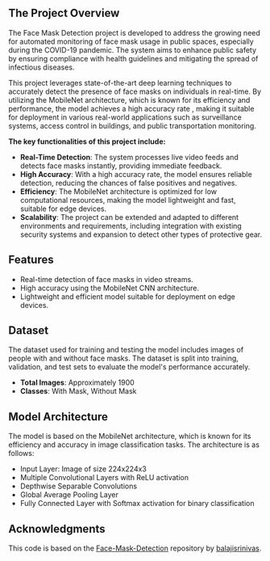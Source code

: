 ## The Project Overview
The Face Mask Detection project is developed to address the growing need for automated monitoring of face mask usage in public spaces, especially during the COVID-19 pandemic. The system aims to enhance public safety by ensuring compliance with health guidelines and mitigating the spread of infectious diseases.

This project leverages state-of-the-art deep learning techniques to accurately detect the presence of face masks on individuals in real-time. By utilizing the MobileNet architecture, which is known for its efficiency and performance, the model achieves a high accuracy rate , making it suitable for deployment in various real-world applications such as surveillance systems, access control in buildings, and public transportation monitoring.

**The key functionalities of this project include:**
- **Real-Time Detection**: The system processes live video feeds and detects face masks instantly, providing immediate feedback.
- **High Accuracy**: With a high accuracy rate, the model ensures reliable detection, reducing the chances of false positives and negatives.
- **Efficiency**: The MobileNet architecture is optimized for low computational resources, making the model lightweight and fast, suitable for edge devices.
- **Scalability**: The project can be extended and adapted to different environments and requirements, including integration with existing security systems and expansion to detect other types of protective gear.

## Features
- Real-time detection of face masks in video streams.
- High accuracy using the MobileNet CNN architecture.
- Lightweight and efficient model suitable for deployment on edge devices.
## Dataset
The dataset used for training and testing the model includes images of people with and without face masks. The dataset is split into training, validation, and test sets to evaluate the model's performance accurately.

- **Total Images**: Approximately 1900
- **Classes**: With Mask, Without Mask

## Model Architecture
The model is based on the MobileNet architecture, which is known for its efficiency and accuracy in image classification tasks. The architecture is as follows:
- Input Layer: Image of size 224x224x3
- Multiple Convolutional Layers with ReLU activation
- Depthwise Separable Convolutions
- Global Average Pooling Layer
- Fully Connected Layer with Softmax activation for binary classification

## Acknowledgments
This code is based on the [Face-Mask-Detection](https://github.com/balajisrinivas/Face-Mask-Detection) repository by [balajisrinivas](https://github.com/balajisrinivas).

